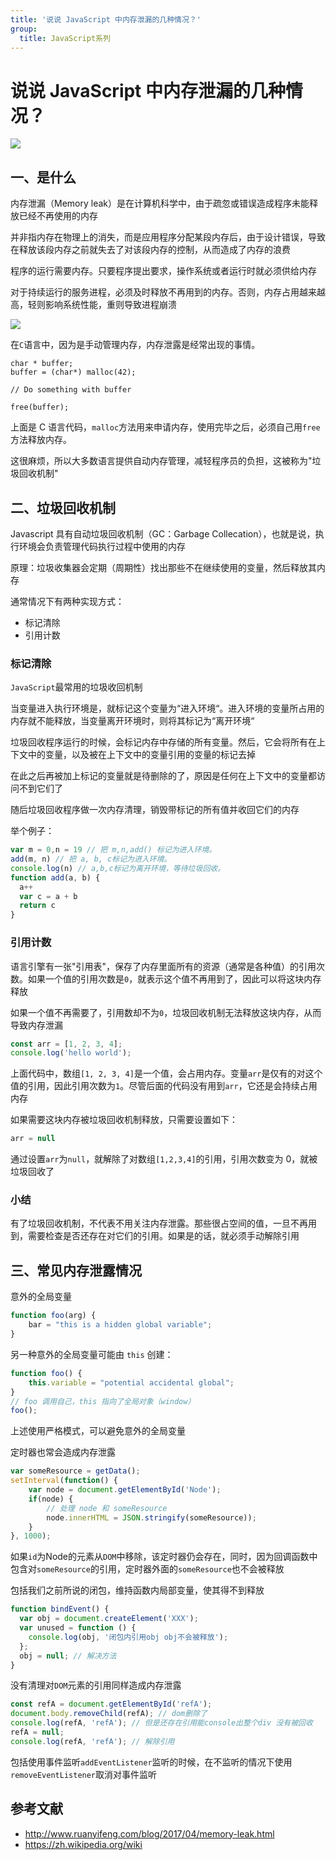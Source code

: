 ```yaml
---
title: '说说 JavaScript 中内存泄漏的几种情况？'
group:
  title: JavaScript系列
---
```


# 说说 JavaScript 中内存泄漏的几种情况？

  ![](https://static.vue-js.com/19f76b30-824d-11eb-ab90-d9ae814b240d.png)

## 一、是什么

内存泄漏（Memory leak）是在计算机科学中，由于疏忽或错误造成程序未能释放已经不再使用的内存

并非指内存在物理上的消失，而是应用程序分配某段内存后，由于设计错误，导致在释放该段内存之前就失去了对该段内存的控制，从而造成了内存的浪费

程序的运行需要内存。只要程序提出要求，操作系统或者运行时就必须供给内存

对于持续运行的服务进程，必须及时释放不再用到的内存。否则，内存占用越来越高，轻则影响系统性能，重则导致进程崩溃

 ![](https://static.vue-js.com/56d4bd90-821c-11eb-ab90-d9ae814b240d.png)

在`C`语言中，因为是手动管理内存，内存泄露是经常出现的事情。

```clang
char * buffer;
buffer = (char*) malloc(42);

// Do something with buffer

free(buffer);
```

上面是 C 语言代码，`malloc`方法用来申请内存，使用完毕之后，必须自己用`free`方法释放内存。

这很麻烦，所以大多数语言提供自动内存管理，减轻程序员的负担，这被称为"垃圾回收机制"


## 二、垃圾回收机制

Javascript 具有自动垃圾回收机制（GC：Garbage Collecation），也就是说，执行环境会负责管理代码执行过程中使用的内存

原理：垃圾收集器会定期（周期性）找出那些不在继续使用的变量，然后释放其内存

通常情况下有两种实现方式：

- 标记清除
- 引用计数



### 标记清除

`JavaScript`最常用的垃圾收回机制

当变量进入执行环境是，就标记这个变量为“进入环境“。进入环境的变量所占用的内存就不能释放，当变量离开环境时，则将其标记为“离开环境“

垃圾回收程序运行的时候，会标记内存中存储的所有变量。然后，它会将所有在上下文中的变量，以及被在上下文中的变量引用的变量的标记去掉

在此之后再被加上标记的变量就是待删除的了，原因是任何在上下文中的变量都访问不到它们了

随后垃圾回收程序做一次内存清理，销毁带标记的所有值并收回它们的内存

举个例子：

```js
var m = 0,n = 19 // 把 m,n,add() 标记为进入环境。
add(m, n) // 把 a, b, c标记为进入环境。
console.log(n) // a,b,c标记为离开环境，等待垃圾回收。
function add(a, b) {
  a++
  var c = a + b
  return c
}
```



### 引用计数

语言引擎有一张"引用表"，保存了内存里面所有的资源（通常是各种值）的引用次数。如果一个值的引用次数是`0`，就表示这个值不再用到了，因此可以将这块内存释放

如果一个值不再需要了，引用数却不为`0`，垃圾回收机制无法释放这块内存，从而导致内存泄漏

```javascript
const arr = [1, 2, 3, 4];
console.log('hello world');
```

上面代码中，数组`[1, 2, 3, 4]`是一个值，会占用内存。变量`arr`是仅有的对这个值的引用，因此引用次数为`1`。尽管后面的代码没有用到`arr`，它还是会持续占用内存

如果需要这块内存被垃圾回收机制释放，只需要设置如下：

```js
arr = null
```

通过设置`arr`为`null`，就解除了对数组`[1,2,3,4]`的引用，引用次数变为 0，就被垃圾回收了



### 小结

有了垃圾回收机制，不代表不用关注内存泄露。那些很占空间的值，一旦不再用到，需要检查是否还存在对它们的引用。如果是的话，就必须手动解除引用



## 三、常见内存泄露情况

意外的全局变量

```js
function foo(arg) {
    bar = "this is a hidden global variable";
}
```

另一种意外的全局变量可能由 `this` 创建：

```js
function foo() {
    this.variable = "potential accidental global";
}
// foo 调用自己，this 指向了全局对象（window）
foo();
```

上述使用严格模式，可以避免意外的全局变量

定时器也常会造成内存泄露

```js
var someResource = getData();
setInterval(function() {
    var node = document.getElementById('Node');
    if(node) {
        // 处理 node 和 someResource
        node.innerHTML = JSON.stringify(someResource));
    }
}, 1000);
```

如果`id`为Node的元素从`DOM`中移除，该定时器仍会存在，同时，因为回调函数中包含对`someResource`的引用，定时器外面的`someResource`也不会被释放

包括我们之前所说的闭包，维持函数内局部变量，使其得不到释放

```js
function bindEvent() {
  var obj = document.createElement('XXX');
  var unused = function () {
    console.log(obj, '闭包内引用obj obj不会被释放');
  };
  obj = null; // 解决方法
}
```

没有清理对`DOM`元素的引用同样造成内存泄露

```js
const refA = document.getElementById('refA');
document.body.removeChild(refA); // dom删除了
console.log(refA, 'refA'); // 但是还存在引用能console出整个div 没有被回收
refA = null;
console.log(refA, 'refA'); // 解除引用
```

包括使用事件监听`addEventListener`监听的时候，在不监听的情况下使用`removeEventListener`取消对事件监听


## 参考文献

- http://www.ruanyifeng.com/blog/2017/04/memory-leak.html
- https://zh.wikipedia.org/wiki
